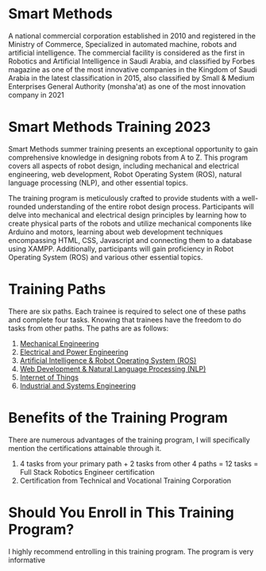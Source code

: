 # Smart Methods
A national commercial corporation established in 2010 and registered in the Ministry of Commerce, Specialized in automated machine, robots and artificial intelligence. The commercial facility is considered as the first in Robotics and Artificial Intelligence in Saudi Arabia, and classified by Forbes magazine as one of the most innovative companies in the Kingdom of Saudi Arabia in the latest classification in 2015, also classified by Small & Medium Enterprises General Authority (monsha'at) as one of the most innovation company in 2021 

# Smart Methods Training 2023
Smart Methods summer training presents an exceptional opportunity to gain comprehensive knowledge in designing robots from A to Z. This program covers all aspects of robot design, including mechanical and electrical engineering, web development, Robot Operating System (ROS), natural language processing (NLP), and other essential topics.

The training program is meticulously crafted to provide students with a well-rounded understanding of the entire robot design process. Participants will delve into mechanical and electrical design principles by learning how to create physical parts of the robots and utilize mechanical components like Arduino and motors, learning about web development techniques encompassing HTML, CSS, Javascript and connecting them to a database using XAMPP. Additionally, participants will gain proficiency in Robot Operating System (ROS) and various other essential topics.

# Training Paths
There are six paths. Each trainee is required to select one of these paths and complete four tasks. Knowing that trainees have the freedom to do tasks from other paths. 
The paths are as follows:

1. [Mechanical Engineering](https://github.com/BandarAI/SmartMethodsTraining/tree/Tasks/Mechanical%20Engineering)
2. [Electrical and Power Engineering](https://github.com/BandarAI/SmartMethodsTraining/tree/Tasks/Electrical%20and%20Power%20Engineering)
3. [Artificial Intelligence & Robot Operating System (ROS)](https://github.com/BandarAI/SmartMethodsTraining/tree/Tasks/AI%20%26%20ROS)
4. [Web Development & Natural Language Processing (NLP)](https://github.com/BandarAI/SmartMethodsTraining/tree/Tasks/Web%20development%20%26%20NLP)
5. [Internet of Things](https://github.com/BandarAI/SmartMethodsTraining/tree/Tasks/IoT)
6. [Industrial and Systems Engineering](https://github.com/BandarAI/SmartMethodsTraining/tree/Tasks/Industrial%20and%20Systems%20Engineering)

# Benefits of the Training Program
There are numerous advantages of the training program, I will specifically mention the certifications attainable through it.

1. 4 tasks from your primary path + 2 tasks from other 4 paths = 12 tasks = Full Stack Robotics Engineer certification
2. Certification from Technical and Vocational Training Corporation

# Should You Enroll in This Training Program?
I highly recommend entrolling in this training program. The program is very informative
